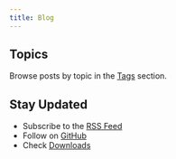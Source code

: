 ```yaml
---
title: Blog
---
```


## Topics

Browse posts by topic in the [Tags](/tags) section.

## Stay Updated

- Subscribe to the [RSS Feed](/rss.xml)
- Follow on [GitHub](https://github.com/SoftwareRat)
- Check [Downloads](https://files.softwarerat.tech)
